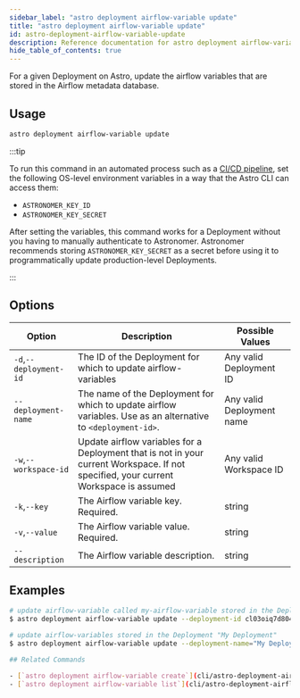 ```yaml
---
sidebar_label: "astro deployment airflow-variable update"
title: "astro deployment airflow-variable update"
id: astro-deployment-airflow-variable-update
description: Reference documentation for astro deployment airflow-variable update.
hide_table_of_contents: true
---
```


For a given Deployment on Astro, update the airflow variables that are stored in the Airflow metadata database.

## Usage

```sh
astro deployment airflow-variable update
```

:::tip

To run this command in an automated process such as a [CI/CD pipeline](set-up-ci-cd.md), set the following OS-level environment variables in a way that the Astro CLI can access them:

- `ASTRONOMER_KEY_ID`
- `ASTRONOMER_KEY_SECRET`

After setting the variables, this command works for a Deployment without you having to manually authenticate to Astronomer. Astronomer recommends storing `ASTRONOMER_KEY_SECRET` as a secret before using it to programmatically update production-level Deployments.

:::

## Options

| Option                         | Description                                                                            | Possible Values                                                                |
| ------------------------------ | -------------------------------------------------------------------------------------- | ------------------------------------------------------------------------------ |
| `-d`,`--deployment-id`           |    The ID of the Deployment for which to update airflow-variables                                                | Any valid Deployment ID |
| `--deployment-name` | The name of the Deployment for which to update airflow variables. Use as an alternative to `<deployment-id>`. | Any valid Deployment name                                            |
| `-w`,`--workspace-id`          | Update airflow variables for a Deployment that is not in your current Workspace. If not specified, your current Workspace is assumed           | Any valid Workspace ID                                                         |
| `-k`,`--key`          | The Airflow variable key. Required.          | string                                                         |
| `-v`,`--value`          | The Airflow variable value. Required.           | string                                                         |
| `--description`          | The Airflow variable description.          | string                                                         |

## Examples

```sh
# update airflow-variable called my-airflow-variable stored in the Deployment with an ID of cl03oiq7d80402nwn7fsl3dmv
$ astro deployment airflow-variable update --deployment-id cl03oiq7d80402nwn7fsl3dmv --key my-variable ---value VAR

# update airflow-variables stored in the Deployment "My Deployment"
$ astro deployment airflow-variable update --deployment-name="My Deployment" --key my-variable ---value VAR

## Related Commands

- [`astro deployment airflow-variable create`](cli/astro-deployment-airflow-variable-create.md)
- [`astro deployment airflow-variable list`](cli/astro-deployment-airflow-variable-list.md)
